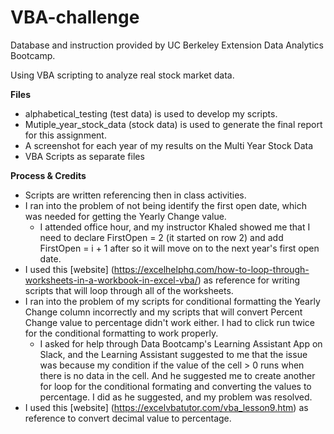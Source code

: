 # VBA-challenge

Database and instruction provided by UC Berkeley Extension Data Analytics Bootcamp.

Using VBA scripting to analyze real stock market data.

**Files**
- alphabetical_testing (test data) is used to develop my scripts.
- Mutiple_year_stock_data (stock data) is used to generate the final report for this assignment.
- A screenshot for each year of my results on the Multi Year Stock Data
- VBA Scripts as separate files

**Process & Credits**
- Scripts are written referencing then in class activities.
- I ran into the problem of not being identify the first open date, which was needed for getting the Yearly Change value.
  - I attended office hour, and my instructor Khaled showed me that I need to declare FirstOpen = 2 (it started on row 2) and add FirstOpen = i + 1 after so it will move on to the next year's first open date.
- I used this [website] (https://excelhelphq.com/how-to-loop-through-worksheets-in-a-workbook-in-excel-vba/) as reference for writing scripts that will loop through all of the worksheets.
- I ran into the problem of my scripts for conditional formatting the Yearly Change column incorrectly and my scripts that will convert Percent Change value to percentage didn't work either. I had to click run twice for the conditional formatting to work properly.
  - I asked for help through Data Bootcamp's Learning Assistant App on Slack, and the Learning Assistant suggested to me that the issue was because my condition if the value of the cell > 0 runs when there is no data in the cell. And he suggested me to create another for loop for the conditional formating and converting the values to percentage. I did as he suggested, and my problem was resolved.
- I used this [website] (https://excelvbatutor.com/vba_lesson9.htm) as reference to convert decimal value to percentage.
